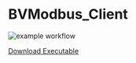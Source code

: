 # BVModbus_Client

![example workflow](https://github.com/bvtvusn/BVModbus_Client/actions/workflows/dotnet-desktop.yml/badge.svg)

[Download Executable](https://github.com/bvtvusn/BVModbus_Client/suites/13963845478/artifacts/778303837)
